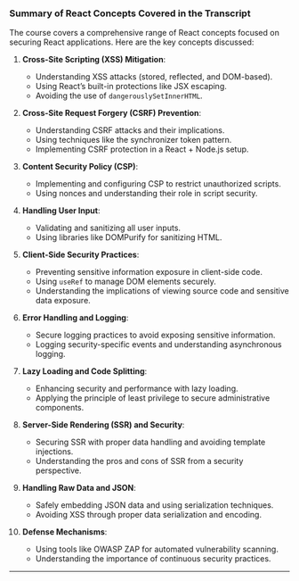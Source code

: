 ### Summary of React Concepts Covered in the Transcript

The course covers a comprehensive range of React concepts focused on securing React applications. Here are the key concepts discussed:

1. **Cross-Site Scripting (XSS) Mitigation**:
    
    - Understanding XSS attacks (stored, reflected, and DOM-based).
    - Using React’s built-in protections like JSX escaping.
    - Avoiding the use of `dangerouslySetInnerHTML`.
2. **Cross-Site Request Forgery (CSRF) Prevention**:
    
    - Understanding CSRF attacks and their implications.
    - Using techniques like the synchronizer token pattern.
    - Implementing CSRF protection in a React + Node.js setup.
3. **Content Security Policy (CSP)**:
    
    - Implementing and configuring CSP to restrict unauthorized scripts.
    - Using nonces and understanding their role in script security.
4. **Handling User Input**:
    
    - Validating and sanitizing all user inputs.
    - Using libraries like DOMPurify for sanitizing HTML.
5. **Client-Side Security Practices**:
    
    - Preventing sensitive information exposure in client-side code.
    - Using `useRef` to manage DOM elements securely.
    - Understanding the implications of viewing source code and sensitive data exposure.
6. **Error Handling and Logging**:
    
    - Secure logging practices to avoid exposing sensitive information.
    - Logging security-specific events and understanding asynchronous logging.
7. **Lazy Loading and Code Splitting**:
    
    - Enhancing security and performance with lazy loading.
    - Applying the principle of least privilege to secure administrative components.
8. **Server-Side Rendering (SSR) and Security**:
    
    - Securing SSR with proper data handling and avoiding template injections.
    - Understanding the pros and cons of SSR from a security perspective.
9. **Handling Raw Data and JSON**:
    
    - Safely embedding JSON data and using serialization techniques.
    - Avoiding XSS through proper data serialization and encoding.
10. **Defense Mechanisms**:
    
    - Using tools like OWASP ZAP for automated vulnerability scanning.
    - Understanding the importance of continuous security practices.

---

